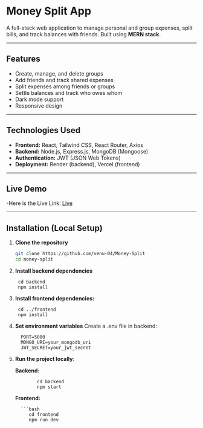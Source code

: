 # Money Split App

A full-stack web application to manage personal and group expenses, split bills, and track balances with friends. Built using **MERN stack**.

---

## Features

- Create, manage, and delete groups
- Add friends and track shared expenses
- Split expenses among friends or groups
- Settle balances and track who owes whom
- Dark mode support
- Responsive design

---

## Technologies Used

- **Frontend:** React, Tailwind CSS, React Router, Axios
- **Backend:** Node.js, Express.js, MongoDB (Mongoose)
- **Authentication:** JWT (JSON Web Tokens)
- **Deployment:** Render (backend), Vercel (frontend)

---

## Live Demo

-Here is the Live Link: [Live](https://money-split-five.vercel.app)


---

## Installation (Local Setup)

1. **Clone the repository**
   ```bash
   git clone https://github.com/venu-04/Money-Split
   cd money-split
2. **Install backend dependencies**

        cd backend
        npm install

4. **Install frontend dependencies:**
   
        cd ../frontend
        npm install

6. **Set environment variables**
      Create a .env file in backend:
   
         PORT=5000
         MONGO_URI=your_mongodb_uri
         JWT_SECRET=your_jwt_secret
7. **Run the project locally**:

   **Backend:**
   
               cd backend
               npm start

   **Frontend:**

         ```bash
            cd frontend
            npm run dev
         
   
   




